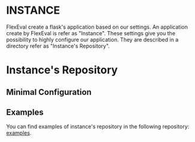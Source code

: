 # INSTANCE #

FlexEval create a flask's application based on our settings.
An application create by FlexEval is refer as "Instance".
These settings give you the possibility to highly configure our application.
They are described in a directory refer as "Instance's Repository".

# Instance's Repository

## Minimal Configuration


## Examples

You can find examples of instance's repository in the following repository: [examples](/examples).
